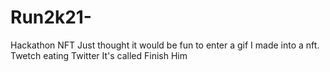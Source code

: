 # Run2k21-
Hackathon NFT
Just thought it would be fun to enter a gif I made into a nft. Twetch eating Twitter 
It's called Finish Him
